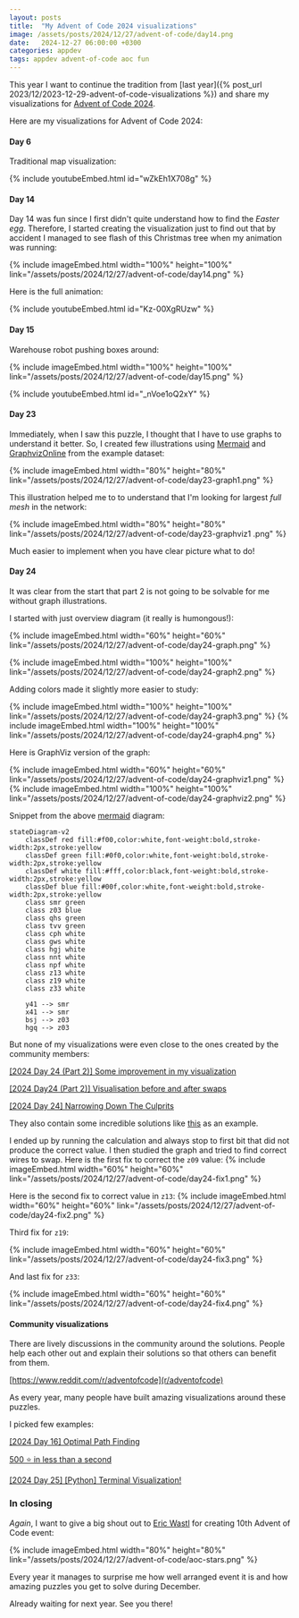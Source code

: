 ```yaml
---
layout: posts
title:  "My Advent of Code 2024 visualizations"
image: /assets/posts/2024/12/27/advent-of-code/day14.png
date:   2024-12-27 06:00:00 +0300
categories: appdev
tags: appdev advent-of-code aoc fun
---
```


This year I want to continue the tradition from
[last year]({% post_url 2023/12/2023-12-29-advent-of-code-visualizations %})
and share my visualizations for [Advent of Code 2024](https://adventofcode.com/).

Here are my visualizations for Advent of Code 2024:

#### Day 6

Traditional map visualization:

{% include youtubeEmbed.html id="wZkEh1X708g" %}

#### Day 14

Day 14 was fun since I first didn't quite understand how to find the _Easter egg_.
Therefore, I started creating the visualization just to find out that by accident I managed to see
flash of this Christmas tree when my animation was running:

{% include imageEmbed.html width="100%" height="100%" link="/assets/posts/2024/12/27/advent-of-code/day14.png" %}

Here is the full animation:

{% include youtubeEmbed.html id="Kz-00XgRUzw" %}

#### Day 15

Warehouse robot pushing boxes around:

{% include imageEmbed.html width="100%" height="100%" link="/assets/posts/2024/12/27/advent-of-code/day15.png" %}

{% include youtubeEmbed.html id="_nVoe1oQ2xY" %}

#### Day 23

Immediately, when I saw this puzzle, I thought that I have to use graphs to understand it better.
So, I created few illustrations using 
[Mermaid](https://mermaid.live/) and
[GraphvizOnline](https://dreampuf.github.io/GraphvizOnline)
from the example dataset:

{% include imageEmbed.html width="80%" height="80%" link="/assets/posts/2024/12/27/advent-of-code/day23-graph1.png" %}

This illustration helped me to to understand that I'm looking for largest _full mesh_ in the network:

{% include imageEmbed.html width="80%" height="80%" link="/assets/posts/2024/12/27/advent-of-code/day23-graphviz1
.png" %}

Much easier to implement when you have clear picture what to do!

#### Day 24

It was clear from the start that part 2 is not going to be solvable for me without graph illustrations.

I started with just overview diagram (it really is humongous!):

{% include imageEmbed.html width="60%" height="60%" link="/assets/posts/2024/12/27/advent-of-code/day24-graph.png" %}

{% include imageEmbed.html width="100%" height="100%" link="/assets/posts/2024/12/27/advent-of-code/day24-graph2.png" %}

Adding colors made it slightly more easier to study:

{% include imageEmbed.html width="100%" height="100%" link="/assets/posts/2024/12/27/advent-of-code/day24-graph3.png" %}
{% include imageEmbed.html width="100%" height="100%" link="/assets/posts/2024/12/27/advent-of-code/day24-graph4.png" %}

Here is GraphViz version of the graph:

{% include imageEmbed.html width="60%" height="60%" link="/assets/posts/2024/12/27/advent-of-code/day24-graphviz1.png" %}
{% include imageEmbed.html width="100%" height="100%" link="/assets/posts/2024/12/27/advent-of-code/day24-graphviz2.png" %}

Snippet from the above [mermaid](https://mermaid.live/) diagram:

```text
stateDiagram-v2
    classDef red fill:#f00,color:white,font-weight:bold,stroke-width:2px,stroke:yellow
    classDef green fill:#0f0,color:white,font-weight:bold,stroke-width:2px,stroke:yellow
    classDef white fill:#fff,color:black,font-weight:bold,stroke-width:2px,stroke:yellow
    classDef blue fill:#00f,color:white,font-weight:bold,stroke-width:2px,stroke:yellow
    class smr green
    class z03 blue
    class qhs green
    class tvv green
    class cph white
    class gws white
    class hgj white
    class nnt white
    class npf white
    class z13 white
    class z19 white
    class z33 white

    y41 --> smr
    x41 --> smr
    bsj --> z03
    hgq --> z03
```

But none of my visualizations were even close to the ones created by the community members:

[[2024 Day 24 (Part 2)] Some improvement in my visualization](https://www.reddit.com/r/adventofcode/comments/1hm78rg/2024_day_24_part_2_some_improvement_in_my/)

[[2024 Day24 (Part 2)] Visualisation before and after swaps](https://www.reddit.com/r/adventofcode/comments/1hmfi1t/2024_day24_part_2_visualisation_before_and_after/)

[[2024 Day 24] Narrowing Down The Culprits](https://www.reddit.com/r/adventofcode/comments/1hmbug2/2024_day_24_narrowing_down_the_culprits/)

They also contain some incredible solutions like
[this](https://www.reddit.com/r/adventofcode/comments/1hl698z/comment/m3kt1je/?utm_source=share&utm_medium=web3x&utm_name=web3xcss&utm_term=1) as an example.

I ended up by running the calculation and always stop to first bit that did not produce the correct value.
I then studied the graph and tried to find correct wires to swap. Here is the first fix to correct the `z09` value:
{% include imageEmbed.html width="60%" height="60%" link="/assets/posts/2024/12/27/advent-of-code/day24-fix1.png" %}

Here is the second fix to correct value in `z13`:
{% include imageEmbed.html width="60%" height="60%" link="/assets/posts/2024/12/27/advent-of-code/day24-fix2.png" %}

Third fix for `z19`:

{% include imageEmbed.html width="60%" height="60%" link="/assets/posts/2024/12/27/advent-of-code/day24-fix3.png" %}

And last fix for `z33`:

{% include imageEmbed.html width="60%" height="60%" link="/assets/posts/2024/12/27/advent-of-code/day24-fix4.png" %}

#### Community visualizations

There are lively discussions in the  community around the solutions.
People help each other out and explain their solutions so that others can benefit from them.

[https://www.reddit.com/r/adventofcode](r/adventofcode)

As every year, many people have built amazing visualizations around these puzzles.

I picked few examples:

[[2024 Day 16] Optimal Path Finding](https://www.reddit.com/r/adventofcode/comments/1hfxrc1/2024_day_16_optimal_path_finding/)

[500 ⭐ in less than a second](https://www.reddit.com/r/adventofcode/comments/1hlyocd/500_in_less_than_a_second/)

[[2024 Day 25] [Python] Terminal Visualization!](https://www.reddit.com/r/adventofcode/comments/1hm4047/2024_day_25_python_terminal_visualization/)

### In closing

_Again_, I want to give a big shout out to [Eric Wastl](https://twitter.com/ericwastl) for creating 10th Advent of Code event:

{% include imageEmbed.html width="80%" height="80%" link="/assets/posts/2024/12/27/advent-of-code/aoc-stars.png" %}

Every year it manages to surprise me how well arranged event it is and how amazing puzzles you get to solve during December.

Already waiting for next year. See you there!

